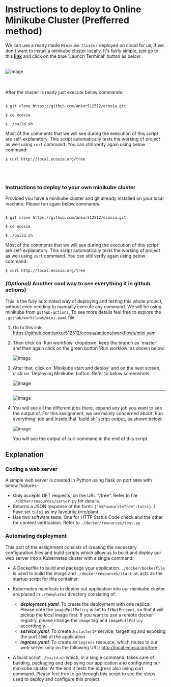 
# Instructions to deploy to Online Minikube Cluster (Prefferred method)

We can use a ready made `Minikube Cluster` deployed on cloud for us, if we don't want to install a minikube cluster locally. It's fairly simple, just go to this **[link]** and click on the blue 'Launch Terminal' button as below:
<br/><br/>

![image](https://user-images.githubusercontent.com/12583640/127970605-76a8c1c1-8655-47ac-b8bf-b0bd775dde00.png)

<br/><br/>
After the cluster is ready just execute below commands:

```markup

$ git clone https://github.com/ankur512512/ecosia.git

$ cd ecosia

$ ./build.sh

```

Most of the comments that we will see during the execution of this script are self-explanatory. This script automatically tests the working of project as well using `curl` command. You can still verify again using below command:

```markup
$ curl http://local.ecosia.org/tree

```

<br/><br/>
### Instructions to deploy to your own minikube cluster

Provided you have a minikube cluster and git already installed on your local machine. Please run again below commands.

```markup

$ git clone https://github.com/ankur512512/ecosia.git

$ cd ecosia

$ ./build.sh

```

Most of the comments that we will see during the execution of this script are self-explanatory. This script automatically tests the working of project as well using `curl` command. You can still verify again using below command:

```markup
$ curl http://local.ecosia.org/tree

```

### ***(Optional)*** Another cool way to see everything it in github actions)

This is the fully automated way of deploying and testing this whole project, without even needing to manually execute any command.
We will be using minikube from ``github-actions``. To see more details feel free to explore the `.github/workflows/mini.yaml` file.

  1. Go to this link: https://github.com/ankur512512/ecosia/actions/workflows/mini.yaml
  2. Then click on 'Run workflow' dropdown, keep the branch as 'master' and then again click on the green button 'Run worklow' as shown below:
  
     ![image](https://user-images.githubusercontent.com/12583640/127886929-3194e388-32d5-4232-ab68-0159f9aaf4b6.png)

  3. After that, click on 'Minikube start and deploy' and on the next screen, click on 'Deploying Minikube' button. Refer to below screenshots:

     ![image](https://user-images.githubusercontent.com/12583640/127964047-86398361-f6b1-46a8-bc62-354f3d34174c.png)
     ****
     ![image](https://user-images.githubusercontent.com/12583640/127964742-8846817d-8314-4043-9806-146b0f80f9d3.png)
  4. You will see all the different jobs there, expand any job you want to see the output of. For this assignment, we are mainly concerned about 'Run everything' job and          inside that 'build.sh' script output, as shown below:
     
     ![image](https://user-images.githubusercontent.com/12583640/127965781-bab6aa4c-c3a3-4eb8-b0ff-18b8d06a8c87.png)

     You will see the output of curl command in the end of this script.
  


     
## Explanation
   
### Coding a web server

 A simple web server is created in Python using flask on port `5000` with below features:

- Only accepts GET requests, on the URL "/tree". Refer to file `./docker/resources/server.py` for details.
- Returns a JSON response of the form: `{"myFavouriteTree":tulsi}`. I have set `tulsi` as my favourite tree/plant.
- Has two software tests: One for HTTP Status Code check and the other for content verification. Refer to `./docker/resources/test.py`

### Automating deployment

This part of the assignment consists of creating the necessary configuration files and build scripts which allow us to build and deploy our web server into a Kubernetes cluster with a single command:

- A Dockerfile to build and package your application. `./docker/Dockerfile` is used to build the image and `./docker/resources/start.sh` acts as the startup script for this      container.
- Kubernetes manifests to deploy out application into our minikube cluster are placed in `./templates` directory consisting of:

  - ***deployment.yaml***: To create the deployment with one replica. Please note the `imagePullPolicy` is set to `IfNotPresent`, so that it will pickup the local image first. If you want to use a remote docker registry, please change the `image` tag and `imagePullPolicy` accordingly.
  - ***service.yaml***: To create a `clusterIP` service, targetting and exposing the port `5000` of the application.
  - ***ingress.yaml***: To create an `ingress` resource, which routes to our web server only on the following URL: http://local.ecosia.org/tree

- A build script `./build.sh` which, in a single command, takes care of building, packaging and deploying our application and configuring our minikube cluster. At the end it tests the ingress also using curl command. Please feel free to go through this script to see the steps used to deploy and configure this project.



[link]: https://kubernetes.io/docs/tutorials/hello-minikube/#create-a-minikube-cluster


